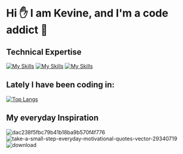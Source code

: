 
 # Hi ✋ I am Kevine, and I'm a code addict 🤭


<!---
Kevinemug/Kevinemug is a ✨ special ✨ repository because its `README.md` (this file) appears on your GitHub profile.
You can click the Preview link to take a look at your changes.
--->

## Technical Expertise
[![My Skills](https://skillicons.dev/icons?i=js,html,css,react)](https://skillicons.dev) 
[![My Skills](https://skillicons.dev/icons?i=java,kotlin,nodejs,figma&theme=light)](https://skillicons.dev)
[![My Skills](https://skillicons.dev/icons?i=java,kotlin,nodejs,tailwind)](https://skillicons.dev)

## Lately I have been coding in:

[![Top Langs](https://github-readme-stats.vercel.app/api/top-langs/?username=anuraghazra&hide_progress=false)](https://github.com/anuraghazra/github-readme-stats)
 
## My everyday Inspiration

![dac238f5fbc79b41b18ba9b570f4f776](https://user-images.githubusercontent.com/98740834/227730056-0a740a95-5ffb-47c3-ba53-a45aeb015018.jpg)
![take-a-small-step-everyday-motivational-quotes-vector-29340719](https://user-images.githubusercontent.com/98740834/227730060-960284bc-b2f8-46ac-9520-8bf1f664b5a8.jpg)
![download](https://user-images.githubusercontent.com/98740834/227730064-a2c80c9c-353b-49c9-8c2e-c74632bf9aa3.jpg)
